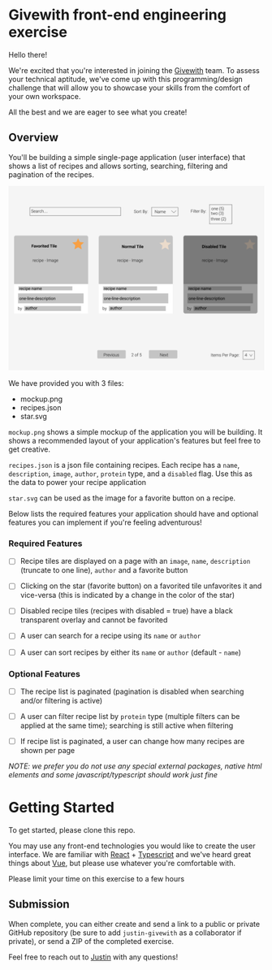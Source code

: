 # Givewith front-end engineering exercise
Hello there!

We're excited that you're interested in joining the [Givewith](https://www.givewith.com/) team. To assess your technical aptitude, we've come up with this programming/design challenge that will allow you to showcase your skills from the comfort of your own workspace.

All the best and we are eager to see what you create!

## Overview
You'll be building a simple single-page application (user interface) that shows a list of recipes and allows sorting, searching, filtering and pagination of the recipes.

![Mockup](mockup.png)

We have provided you with 3 files:
- mockup.png
- recipes.json
- star.svg

`mockup.png` shows a simple mockup of the application you will be building. It shows a recommended layout of your application's features but feel free to get creative.

`recipes.json` is a json file containing recipes. Each recipe has a `name`, `description`, `image`, `author`, `protein` type, and a `disabled` flag. Use this as the data to power your recipe application

`star.svg` can be used as the image for a favorite button on a recipe.

Below lists the required features your application should have and optional features you can implement if you're feeling adventurous!

### Required Features
- [ ] Recipe tiles are displayed on a page with an `image`, `name`, `description` (truncate to one line), `author` and a favorite button

- [ ] Clicking on the star (favorite button) on a favorited tile unfavorites it and vice-versa (this is indicated by a change in the color of the star)

- [ ] Disabled recipe tiles (recipes with disabled = true) have a black transparent overlay and cannot be favorited

- [ ] A user can search for a recipe using its `name` or `author`

- [ ] A user can sort recipes by either its `name` or `author` (default - `name`)

### Optional Features
- [ ] The recipe list is paginated (pagination is disabled when searching and/or filtering is active)

- [ ] A user can filter recipe list by `protein` type (multiple filters can be applied at the same time); searching is still active when filtering

- [ ] If recipe list is paginated, a user can change how many recipes are shown per page

*NOTE: we prefer you do not use any special external packages, native html elements and some javascript/typescript should work just fine*

# Getting Started

To get started, please clone this repo.

You may use any front-end technologies you would like to create the user interface. We are familiar with [React](https://reactjs.org/) + [Typescript](https://www.typescriptlang.org/) and we've heard great things about [Vue](https://vuejs.org/), but please use whatever you're comfortable with.

Please limit your time on this exercise to a few hours

## Submission

When complete, you can either create and send a link to a public or private GitHub repository (be sure to add `justin-givewith` as a collaborator if private), or send a ZIP of the completed exercise.

Feel free to reach out to [Justin](mailto:justin.travis@givewith.com) with any questions!
